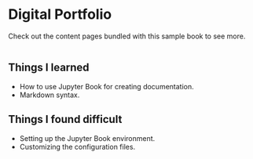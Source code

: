 # Digital Portfolio

Check out the content pages bundled with this sample book to see more.

```{tableofcontents}
```

## Things I learned

- How to use Jupyter Book for creating documentation.
- Markdown syntax.

## Things I found difficult

- Setting up the Jupyter Book environment.
- Customizing the configuration files.